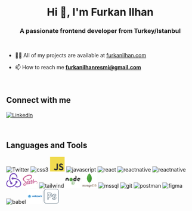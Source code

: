 <h1 align="center">Hi 👋, I'm Furkan Ilhan</h1>

<h3 align="center">A passionate frontend developer from Turkey/Istanbul</h3>
<br/>

- 👨‍💻 All of my projects are available at [furkanilhan.com](https://www.furkanilhan.com/)

- 📫 How to reach me **furkanilhanresmi@gmail.com**
  
<br/>

## Connect with me
[<img align="center" src="https://raw.githubusercontent.com/rahuldkjain/github-profile-readme-generator/master/src/images/icons/Social/linked-in-alt.svg" height="30" width="40" alt="Linkedin">]((https://www.linkedin.com/in/furkan-ilhan/))

<br/>

## Languages and Tools

<p align="left">
<img src="https://cdn.iconscout.com/icon/free/png-256/free-html-5-1-1175208.png" height="40" width="40" alt="Twitter">
<img src="https://static-00.iconduck.com/assets.00/file-type-css-icon-451x512-eftbqujz.png" alt="css3" width="40" height="40"/> 
<img src="https://raw.githubusercontent.com/devicons/devicon/master/icons/javascript/javascript-original.svg" alt="javascript" width="40" height="40"/>
<img src="https://cdn.iconscout.com/icon/free/png-256/free-typescript-1174965.png?f=webp" alt="javascript" width="40" height="40"/>
<img src="https://reactnative.dev/img/header_logo.svg" alt="react" width="40" height="40"/>
<img src="https://www.datocms-assets.com/98835/1684410508-image-7.png" alt="reactnative" width="40" height="40"/>
<img src="https://ih1.redbubble.net/image.5109115813.3888/st,small,507x507-pad,600x600,f8f8f8.jpg" alt="reactnative" width="40" height="40"/>
<img src="https://raw.githubusercontent.com/devicons/devicon/master/icons/redux/redux-original.svg" alt="redux" width="40" height="40"/>  
<img src="https://raw.githubusercontent.com/devicons/devicon/master/icons/sass/sass-original.svg" alt="sass" width="40" height="40"/> 
<img src="https://www.vectorlogo.zone/logos/tailwindcss/tailwindcss-icon.svg" alt="tailwind" width="40" height="40"/>
<img src="https://raw.githubusercontent.com/devicons/devicon/master/icons/nodejs/nodejs-original-wordmark.svg" alt="nodejs" width="40" height="40"/>
<img src="https://raw.githubusercontent.com/devicons/devicon/master/icons/mongodb/mongodb-original-wordmark.svg" alt="mongodb" width="40" height="40"/>
<img src="https://www.svgrepo.com/show/303229/microsoft-sql-server-logo.svg" alt="mssql" width="40" height="40"/>
<img src="https://www.vectorlogo.zone/logos/git-scm/git-scm-icon.svg" alt="git" width="40" height="40"/>
<img src="https://www.vectorlogo.zone/logos/getpostman/getpostman-icon.svg" alt="postman" width="40" height="40"/>
<img src="https://www.vectorlogo.zone/logos/figma/figma-icon.svg" alt="figma" width="40" height="40"/>
<img src="https://www.vectorlogo.zone/logos/babeljs/babeljs-icon.svg" alt="babel" width="40" height="40"/>
<img src="https://raw.githubusercontent.com/devicons/devicon/d00d0969292a6569d45b06d3f350f463a0107b0d/icons/webpack/webpack-original-wordmark.svg" alt="webpack" width="40" height="40"/>
<img src="https://raw.githubusercontent.com/devicons/devicon/master/icons/photoshop/photoshop-line.svg" alt="photoshop" width="40" height="40"/>
</p>
